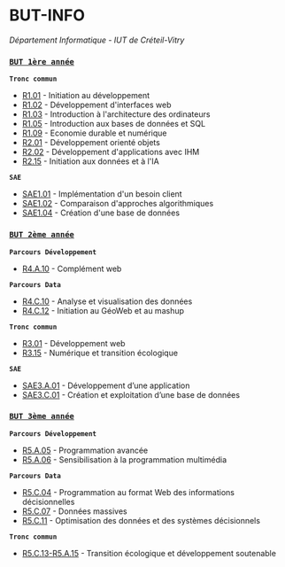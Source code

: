 # BUT-INFO

*Département Informatique - IUT de Créteil-Vitry*

### [**`BUT 1ère année`**](./BUT1)
**`Tronc commun`**
- [R1.01](./BUT1/R101) - Initiation au développement
- [R1.02](./BUT1/R102) - Développement d'interfaces web
- [R1.03](./BUT1/R103) - Introduction à l'architecture des ordinateurs
- [R1.05](./BUT1/R105) - Introduction aux bases de données et SQL
- [R1.09](./BUT1/R109) - Economie durable et numérique
- [R2.01](./BUT1/R201) - Développement orienté objets
- [R2.02](./BUT1/R202) - Développement d'applications avec IHM
- [R2.15](./BUT1/R215) - Initiation aux données et à l'IA

**`SAE`**
- [SAE1.01](./BUT1/SAE101) - Implémentation d'un besoin client
- [SAE1.02](./BUT1/SAE102) - Comparaison d'approches algorithmiques
- [SAE1.04](./BUT1/SAE104) - Création d'une base de données

### [**`BUT 2ème année`**](./BUT2)
**`Parcours Développement`**
- [R4.A.10](./BUT2/R4A10) - Complément web

**`Parcours Data`**
- [R4.C.10](./BUT2/R4C10) - Analyse et visualisation des données
- [R4.C.12](./BUT2/R4C12) - Initiation au GéoWeb et au mashup

**`Tronc commun`**
- [R3.01](./BUT2/R301) - Développement web
- [R3.15](./BUT2/R315) - Numérique et transition écologique

**`SAE`**
- [SAE3.A.01](./BUT2/SAE3A01) - Développement d’une application
- [SAE3.C.01](./BUT2/SAE3C01) - Création et exploitation d’une base de données

### [**`BUT 3ème année`**](./BUT3)
**`Parcours Développement`**
- [R5.A.05](./BUT3/R5A05) - Programmation avancée
- [R5.A.06](./BUT3/R5A06) - Sensibilisation à la programmation multimédia

**`Parcours Data`**
- [R5.C.04](./BUT3/R5C04) - Programmation au format Web des informations décisionnelles
- [R5.C.07](./BUT3/R5C07) - Données massives
- [R5.C.11](./BUT3/R5C11) - Optimisation des données et des systèmes décisionnels

**`Tronc commun`**
- [R5.C.13-R5.A.15](./BUT3/R5C13-R5A15) - Transition écologique et développement soutenable
